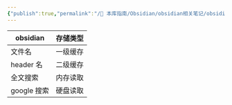 ```yaml
---
{"publish":true,"permalink":"/🧰 本库指南/Obsidian/obsidian相关笔记/obsidian笔记搜索与计算机缓存类比.md","created":"2025-01-02","modified":"2025-01-02","published":"2025-07-07T17:02:18.190+08:00","cssclasses":""}
---
```


| obsidian   | 存储类型 |
| ---------- | -------- |
| 文件名     | 一级缓存 |
| header 名   | 二级缓存 |
| 全文搜索   | 内存读取 |
| google 搜索 | 硬盘读取 |